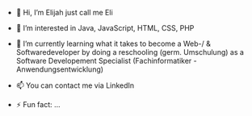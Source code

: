 - 👋 Hi, I’m Elijah just call me Eli
- 👀 I’m interested in Java, JavaScript, HTML, CSS, PHP
- 🌱 I’m currently learning what it takes to become a Web-/ & Softwaredeveloper by doing a reschooling
  (germ. Umschulung) as a Software Developement Specialist (Fachinformatiker - Anwendungsentwicklung)

- 📫 You can contact me via LinkedIn
- ⚡ Fun fact: ...

<!---
MrXNFE/MrXNFE is a ✨ special ✨ repository because its `README.md` (this file) appears on your GitHub profile.
You can click the Preview link to take a look at your changes.
--->

